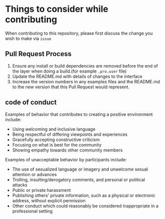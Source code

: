 # Things to consider while contributing

When contributing to this repository, please first discuss the change you wish to make via ```issue```

## Pull Request Process

1. Ensure any install or build dependencies are removed before the end of the layer when doing a 
   build.(for example ```.pro.user``` file)
2. Update the README.md with details of changes to the interface
3. Increase the version numbers in any examples files and the README.md to the new version that this
   Pull Request would represent.
  
## code of conduct
Examples of behavior that contributes to creating a positive environment
include:

* Using welcoming and inclusive language
* Being respectful of differing viewpoints and experiences
* Gracefully accepting constructive criticism
* Focusing on what is best for the community
* Showing empathy towards other community members

Examples of unacceptable behavior by participants include:

* The use of sexualized language or imagery and unwelcome sexual attention or
advances
* Trolling, insulting/derogatory comments, and personal or political attacks
* Public or private harassment
* Publishing others' private information, such as a physical or electronic
  address, without explicit permission
* Other conduct which could reasonably be considered inappropriate in a
  professional setting
